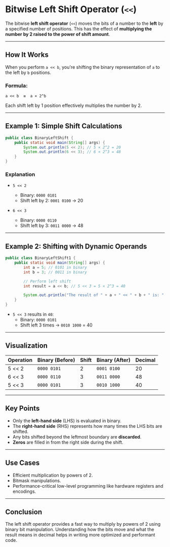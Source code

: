 # Bitwise Left Shift Operator (`<<`)

The bitwise **left shift operator** (`<<`) moves the bits of a number to the **left** by a specified number of positions. This has the effect of **multiplying the number by 2 raised to the power of shift amount**.

---

## How It Works

When you perform `a << b`, you're shifting the binary representation of `a` to the left by `b` positions.

### Formula:

```
a << b  ≡  a × 2^b
```

Each shift left by 1 position effectively multiplies the number by 2.

---

## Example 1: Simple Shift Calculations

```java
public class BinaryLeftShift {
    public static void main(String[] args) {
        System.out.println(5 << 2); // 5 × 2^2 = 20
        System.out.println(6 << 3); // 6 × 2^3 = 48
    }
}
```

### Explanation

- `5 << 2`
  - Binary: `0000 0101`
  - Shift left by 2: `0001 0100` → 20

- `6 << 3`
  - Binary: `0000 0110`
  - Shift left by 3: `0011 0000` → 48

---

## Example 2: Shifting with Dynamic Operands

```java
public class BinaryLeftShift1 {
    public static void main(String[] args) {
        int a = 5; // 0101 in binary
        int b = 3; // 0011 in binary

        // Perform left shift
        int result = a << b; // 5 << 3 = 5 × 2^3 = 40

        System.out.println("The result of " + a + " << " + b + " is: " + result);
    }
}
```

- `5 << 3` results in `40`:
  - Binary: `0000 0101`
  - Shift left 3 times → `0010 1000` = 40

---

## Visualization

| Operation | Binary (Before) | Shift | Binary (After) | Decimal |
|-----------|------------------|--------|-----------------|---------|
| 5 << 2    | `0000 0101`       | 2      | `0001 0100`      | 20      |
| 6 << 3    | `0000 0110`       | 3      | `0011 0000`      | 48      |
| 5 << 3    | `0000 0101`       | 3      | `0010 1000`      | 40      |

---

## Key Points

- Only the **left-hand side** (LHS) is evaluated in binary.
- The **right-hand side** (RHS) represents how many times the LHS bits are shifted.
- Any bits shifted beyond the leftmost boundary are **discarded**.
- **Zeros** are filled in from the right side during the shift.

---

## Use Cases

- Efficient multiplication by powers of 2.
- Bitmask manipulations.
- Performance-critical low-level programming like hardware registers and encodings.

---

## Conclusion

The left shift operator provides a fast way to multiply by powers of 2 using binary bit manipulation. Understanding how the bits move and what the result means in decimal helps in writing more optimized and performant code.
